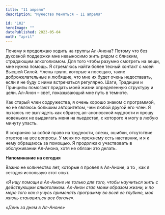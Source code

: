 ```yaml
---
title: "11 апреля"
description: "Мужество Меняться - 11 апреля"

id: "102"
heroImage: ""
datePublished: 2023-05-04
moth: "april"
---
```


Почему я продолжаю ходить на группы Ал-Анона? Потому что без духовной
поддержки мне невыносимо жить рядом с близким, страдающим алкоголизмом. Для
того чтобы разумно смотреть на вещи, мне нужна помощь. Я стремлюсь найти более
тесный контакт с моей Высшей Силой. Члены групп, которые я посещаю, такие
доброжелательные и любящие, что мне их будет очень недоставать, если я не буду
с ними встречаться регулярно. Шаги, Традиции и Принципы помогают придать моей
жизни определенную структуру и цели. Ал-Анон – свет, показывающий мне путь в
темноте.

Как старый член содружества, я очень хорошо знаком с программой, но не являюсь
большим авторитетом, чем любой другой его член. Я пытаюсь не выглядеть как
образец ал-аноновской мудрости и прошу новеньких не выдвигать меня на
пьедестал, с которого я могу в любую минуту упасть.

Я сохраняю за собой право на трудности, слезы, ошибки, отсутствие ответов на
все вопросы. У меня по-прежнему есть наставник, и я к нему обращаюсь за
помощью. Я продолжаю участвовать в обслуживании Ал-Анона, хотя не обязан это
делать.

**Напоминание на сегодня**

Важно не количество лет, которые я провел в Ал-Аноне, а то , как я сегодня
использую этот опыт.

_«Я ищу помощи в Ал-Аноне не только для того, чтобы научиться жить с
действующим алкоголиком. Ал-Анон стал моим образом жизни, и по мере того как я
учусь применять программу во всей ее глубине, моя жизнь становиться все
богаче»._

_«День за днем в Ал-Аноне»_
